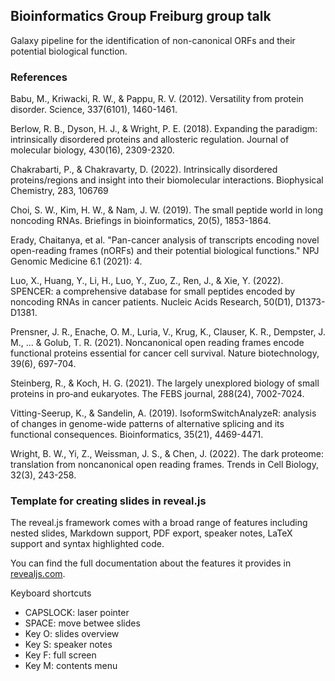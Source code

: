 ## Bioinformatics Group Freiburg group talk

Galaxy pipeline for the identification of non-canonical ORFs and their potential biological function.

### References

Babu, M., Kriwacki, R. W., & Pappu, R. V. (2012). Versatility from protein disorder. Science, 337(6101), 1460-1461.

Berlow, R. B., Dyson, H. J., & Wright, P. E. (2018). Expanding the paradigm: intrinsically disordered proteins and allosteric regulation. Journal of molecular biology, 430(16), 2309-2320.

Chakrabarti, P., & Chakravarty, D. (2022). Intrinsically disordered proteins/regions and insight into their biomolecular interactions. Biophysical Chemistry, 283, 106769

Choi, S. W., Kim, H. W., & Nam, J. W. (2019). The small peptide world in long noncoding RNAs. Briefings in bioinformatics, 20(5), 1853-1864.

Erady, Chaitanya, et al. "Pan-cancer analysis of transcripts encoding novel open-reading frames (nORFs) and their potential biological functions." NPJ Genomic Medicine 6.1 (2021): 4.

Luo, X., Huang, Y., Li, H., Luo, Y., Zuo, Z., Ren, J., & Xie, Y. (2022). SPENCER: a comprehensive database for small peptides encoded by noncoding RNAs in cancer patients. Nucleic Acids Research, 50(D1), D1373-D1381.

Prensner, J. R., Enache, O. M., Luria, V., Krug, K., Clauser, K. R., Dempster, J. M., ... & Golub, T. R. (2021). Noncanonical open reading frames encode functional proteins essential for cancer cell survival. Nature biotechnology, 39(6), 697-704.

Steinberg, R., & Koch, H. G. (2021). The largely unexplored biology of small proteins in pro‐and eukaryotes. The FEBS journal, 288(24), 7002-7024.

Vitting-Seerup, K., & Sandelin, A. (2019). IsoformSwitchAnalyzeR: analysis of changes in genome-wide patterns of alternative splicing and its functional consequences. Bioinformatics, 35(21), 4469-4471.

Wright, B. W., Yi, Z., Weissman, J. S., & Chen, J. (2022). The dark proteome: translation from noncanonical open reading frames. Trends in Cell Biology, 32(3), 243-258.

### Template for creating slides in reveal.js

The reveal.js framework comes with a broad range of features including nested slides, Markdown support, PDF export, speaker notes, LaTeX support and syntax highlighted code.

You can find the full documentation about the features it provides in [revealjs.com](https://revealjs.com/). 

Keyboard shortcuts
- CAPSLOCK: laser pointer
- SPACE: move betwee slides
- Key O: slides overview
- Key S: speaker notes
- Key F: full screen
- Key M: contents menu
